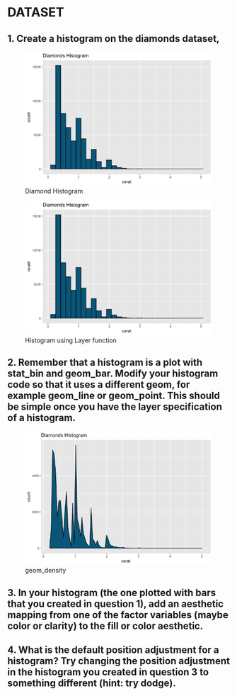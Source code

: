 # DATASET

## 1. Create a histogram on the diamonds dataset,

<figure>
<img src="FA3_files/figure-markdown_github/1histo-1.png"
alt="Diamond Histogram" />
<figcaption aria-hidden="true">Diamond Histogram</figcaption>
</figure>

<figure>
<img src="FA3_files/figure-markdown_github/1layer-1.png"
alt="Histogram using Layer function" />
<figcaption aria-hidden="true">Histogram using Layer
function</figcaption>
</figure>

## 2. Remember that a histogram is a plot with stat_bin and geom_bar. Modify your histogram code so that it uses a different geom, for example geom_line or geom_point. This should be simple once you have the layer specification of a histogram.

<figure>
<img src="FA3_files/figure-markdown_github/2layer-1.png"
alt="geom_density" />
<figcaption aria-hidden="true">geom_density</figcaption>
</figure>

## 3. In your histogram (the one plotted with bars that you created in question 1), add an aesthetic mapping from one of the factor variables (maybe color or clarity) to the fill or color aesthetic.

## 4. What is the default position adjustment for a histogram? Try changing the position adjustment in the histogram you created in question 3 to something different (hint: try dodge).
